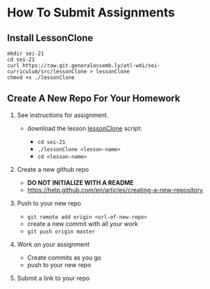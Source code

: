# How To Submit Assignments

## Install LessonClone

```
mkdir sei-21
cd sei-21
curl https://raw.git.generalassemb.ly/atl-wdi/sei-curriculum/src/lessonClone > lessonClone
chmod +x ./lessonClone
```

## Create A New Repo For Your Homework

1. See instructions for assignment.

    * download the lesson [lessonClone][lessonClone] script:

        * `cd sei-21`
        * `./lessonClone <lesson-name>`
        * `cd <lesson-name>`
1.  Create a new github repo

    * __DO NOT INITIALIZE WITH A README__
    * https://help.github.com/en/articles/creating-a-new-repository
1. Push to your new repo
    
    * `git remote add origin <url-of-new-repo>`
    * create a new commit with all your work
    * `git push origin master`
1. Work on your assignment

    * Create commits as you go
    * push to your new repo
1. Submit a link to your repo

[lessonClone]: ./src/lessonClone
